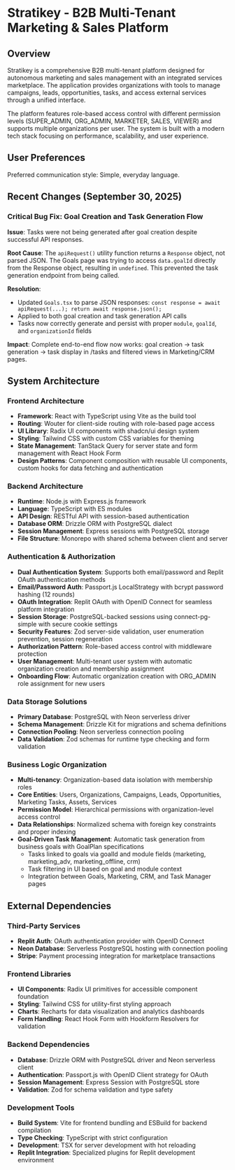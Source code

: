 # Stratikey - B2B Multi-Tenant Marketing & Sales Platform

## Overview

Stratikey is a comprehensive B2B multi-tenant platform designed for autonomous marketing and sales management with an integrated services marketplace. The application provides organizations with tools to manage campaigns, leads, opportunities, tasks, and access external services through a unified interface.

The platform features role-based access control with different permission levels (SUPER_ADMIN, ORG_ADMIN, MARKETER, SALES, VIEWER) and supports multiple organizations per user. The system is built with a modern tech stack focusing on performance, scalability, and user experience.

## User Preferences

Preferred communication style: Simple, everyday language.

## Recent Changes (September 30, 2025)

### Critical Bug Fix: Goal Creation and Task Generation Flow
**Issue**: Tasks were not being generated after goal creation despite successful API responses.

**Root Cause**: The `apiRequest()` utility function returns a `Response` object, not parsed JSON. The Goals page was trying to access `data.goalId` directly from the Response object, resulting in `undefined`. This prevented the task generation endpoint from being called.

**Resolution**: 
- Updated `Goals.tsx` to parse JSON responses: `const response = await apiRequest(...); return await response.json();`
- Applied to both goal creation and task generation API calls
- Tasks now correctly generate and persist with proper `module`, `goalId`, and `organizationId` fields

**Impact**: Complete end-to-end flow now works: goal creation → task generation → task display in /tasks and filtered views in Marketing/CRM pages.

## System Architecture

### Frontend Architecture
- **Framework**: React with TypeScript using Vite as the build tool
- **Routing**: Wouter for client-side routing with role-based page access
- **UI Library**: Radix UI components with shadcn/ui design system
- **Styling**: Tailwind CSS with custom CSS variables for theming
- **State Management**: TanStack Query for server state and form management with React Hook Form
- **Design Patterns**: Component composition with reusable UI components, custom hooks for data fetching and authentication

### Backend Architecture
- **Runtime**: Node.js with Express.js framework
- **Language**: TypeScript with ES modules
- **API Design**: RESTful API with session-based authentication
- **Database ORM**: Drizzle ORM with PostgreSQL dialect
- **Session Management**: Express sessions with PostgreSQL storage
- **File Structure**: Monorepo with shared schema between client and server

### Authentication & Authorization
- **Dual Authentication System**: Supports both email/password and Replit OAuth authentication methods
- **Email/Password Auth**: Passport.js LocalStrategy with bcrypt password hashing (12 rounds)
- **OAuth Integration**: Replit OAuth with OpenID Connect for seamless platform integration
- **Session Storage**: PostgreSQL-backed sessions using connect-pg-simple with secure cookie settings
- **Security Features**: Zod server-side validation, user enumeration prevention, session regeneration
- **Authorization Pattern**: Role-based access control with middleware protection
- **User Management**: Multi-tenant user system with automatic organization creation and membership assignment
- **Onboarding Flow**: Automatic organization creation with ORG_ADMIN role assignment for new users

### Data Storage Solutions
- **Primary Database**: PostgreSQL with Neon serverless driver
- **Schema Management**: Drizzle Kit for migrations and schema definitions
- **Connection Pooling**: Neon serverless connection pooling
- **Data Validation**: Zod schemas for runtime type checking and form validation

### Business Logic Organization
- **Multi-tenancy**: Organization-based data isolation with membership roles
- **Core Entities**: Users, Organizations, Campaigns, Leads, Opportunities, Marketing Tasks, Assets, Services
- **Permission Model**: Hierarchical permissions with organization-level access control
- **Data Relationships**: Normalized schema with foreign key constraints and proper indexing
- **Goal-Driven Task Management**: Automatic task generation from business goals with GoalPlan specifications
  - Tasks linked to goals via goalId and module fields (marketing, marketing_adv, marketing_offline, crm)
  - Task filtering in UI based on goal and module context
  - Integration between Goals, Marketing, CRM, and Task Manager pages

## External Dependencies

### Third-Party Services
- **Replit Auth**: OAuth authentication provider with OpenID Connect
- **Neon Database**: Serverless PostgreSQL hosting with connection pooling
- **Stripe**: Payment processing integration for marketplace transactions

### Frontend Libraries
- **UI Components**: Radix UI primitives for accessible component foundation
- **Styling**: Tailwind CSS for utility-first styling approach
- **Charts**: Recharts for data visualization and analytics dashboards
- **Form Handling**: React Hook Form with Hookform Resolvers for validation

### Backend Dependencies
- **Database**: Drizzle ORM with PostgreSQL driver and Neon serverless client
- **Authentication**: Passport.js with OpenID Client strategy for OAuth
- **Session Management**: Express Session with PostgreSQL store
- **Validation**: Zod for schema validation and type safety

### Development Tools
- **Build System**: Vite for frontend bundling and ESBuild for backend compilation
- **Type Checking**: TypeScript with strict configuration
- **Development**: TSX for server development with hot reloading
- **Replit Integration**: Specialized plugins for Replit development environment